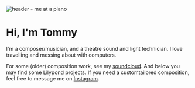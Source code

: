 ![header - me at a piano](images/header2.png)

# Hi, I'm Tommy

I'm a composer/musician, and a theatre sound and light technician. I love travelling and messing about with computers.

For some (older) composition work, see my [soundcloud](https://soundcloud.com/jasonthomasgabriel/). And below you may find some Lilypond projects. If you need a customtailored composition, feel free to message me on [Instagram](https://instagram.com/jasonthomasgabriel).
